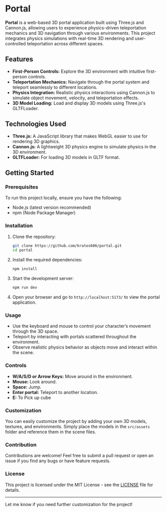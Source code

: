 # Portal

**Portal** is a web-based 3D portal application built using Three.js and Cannon.js, allowing users to experience physics-driven teleportation mechanics and 3D navigation through various environments. This project integrates physics simulations with real-time 3D rendering and user-controlled teleportation across different spaces.

## Features

- **First-Person Controls:** Explore the 3D environment with intuitive first-person controls.
- **Teleportation Mechanics:** Navigate through the portal system and teleport seamlessly to different locations.
- **Physics Integration:** Realistic physics interactions using Cannon.js to simulate object movement, velocity, and teleportation effects.
- **3D Model Loading:** Load and display 3D models using Three.js's GLTFLoader.
  
## Technologies Used

- **Three.js:** A JavaScript library that makes WebGL easier to use for rendering 3D graphics.
- **Cannon.js:** A lightweight 3D physics engine to simulate physics in the 3D environment.
- **GLTFLoader:** For loading 3D models in GLTF format.
  
## Getting Started

### Prerequisites

To run this project locally, ensure you have the following:

- Node.js (latest version recommended)
- npm (Node Package Manager)

### Installation

1. Clone the repository:

    ```bash
    git clone https://github.com/kratos606/portal.git
    cd portal
    ```

2. Install the required dependencies:

    ```bash
    npm install
    ```

3. Start the development server:

    ```bash
    npm run dev
    ```

4. Open your browser and go to `http://localhost:5173/` to view the portal application.

### Usage

- Use the keyboard and mouse to control your character’s movement through the 3D space.
- Teleport by interacting with portals scattered throughout the environment.
- Observe realistic physics behavior as objects move and interact within the scene.

### Controls

- **W/A/S/D or Arrow Keys:** Move around in the environment.
- **Mouse:** Look around.
- **Space:** Jump.
- **Enter portal:** Teleport to another location.
- **E:** To Pick up cube

### Customization

You can easily customize the project by adding your own 3D models, textures, and environments. Simply place the models in the `src/assets` folder and reference them in the scene files.

### Contribution

Contributions are welcome! Feel free to submit a pull request or open an issue if you find any bugs or have feature requests.

### License

This project is licensed under the MIT License - see the [LICENSE](./LICENSE) file for details.

---

Let me know if you need further customization for the project!
